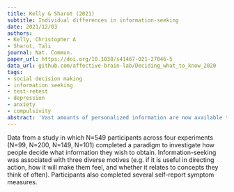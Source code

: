 ```yaml
---
title: Kelly & Sharot (2021)
subtitle: Individual differences in information-seeking
date: 2021/12/03
authors:
- Kelly, Christopher A
- Sharot, Tali
journal: Nat. Commun.
paper_url: https://doi.org/10.1038/s41467-021-27046-5
data_url: github.com/affective-brain-lab/Deciding_what_to_know_2020
tags:
- social decision making
- information seeking
- test-retest
- depression
- anxiety
- compulsivity
abstract: 'Vast amounts of personalized information are now available to individuals. A vital research challenge is to establish how people decide what information they wish to obtain. Here, over five studies examining information-seeking in different domains we show that information-seeking is associated with three diverse motives. Specifically, we find that participants assess whether information is useful in directing action, how it will make them feel, and whether it relates to concepts they think of often. We demonstrate that participants integrate these assessments into a calculation of the value of information that explains information seeking or its avoidance. Different individuals assign different weights to these three factors when seeking information. Using a longitudinal approach, we find that the relative weights assigned to these information-seeking motives within an individual show stability over time, and are related to mental health as assessed using a battery of psychopathology questionnaires.'
---
```


Data from a study in which N=549 participants across four experiments (N=99, N=200, N=149, N=101) completed a paradigm to investigate how people decide what information they wish to obtain. Information-seeking was associated with three diverse motives (e.g. if it is useful in directing action, how it will make them feel, and whether it relates to concepts they think of often). Participants also completed several self-report symptom measures.
